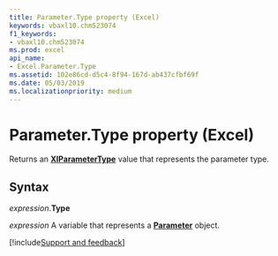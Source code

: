```yaml
---
title: Parameter.Type property (Excel)
keywords: vbaxl10.chm523074
f1_keywords:
- vbaxl10.chm523074
ms.prod: excel
api_name:
- Excel.Parameter.Type
ms.assetid: 102e86cd-d5c4-8f94-167d-ab437cfbf69f
ms.date: 05/03/2019
ms.localizationpriority: medium
---
```



# Parameter.Type property (Excel)

Returns an **[XlParameterType](Excel.XlParameterType.md)** value that represents the parameter type.


## Syntax

_expression_.**Type**

_expression_ A variable that represents a **[Parameter](Excel.Parameter.md)** object.




[!include[Support and feedback](~/includes/feedback-boilerplate.md)]